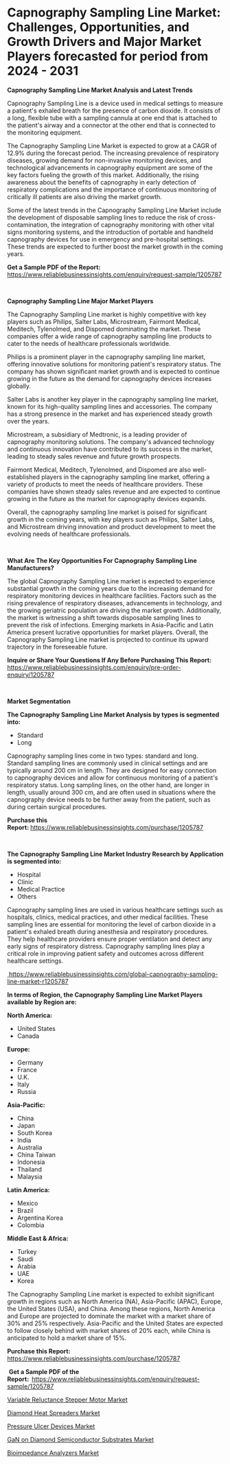 <p><h1>Capnography Sampling Line Market: Challenges, Opportunities, and Growth Drivers and Major Market Players forecasted for period from 2024 - 2031</h1></p><p><strong>Capnography Sampling Line Market Analysis and Latest Trends</strong></p>
<p><p>Capnography Sampling Line is a device used in medical settings to measure a patient's exhaled breath for the presence of carbon dioxide. It consists of a long, flexible tube with a sampling cannula at one end that is attached to the patient's airway and a connector at the other end that is connected to the monitoring equipment.</p><p>The Capnography Sampling Line Market is expected to grow at a CAGR of 12.9% during the forecast period. The increasing prevalence of respiratory diseases, growing demand for non-invasive monitoring devices, and technological advancements in capnography equipment are some of the key factors fueling the growth of this market. Additionally, the rising awareness about the benefits of capnography in early detection of respiratory complications and the importance of continuous monitoring of critically ill patients are also driving the market growth.</p><p>Some of the latest trends in the Capnography Sampling Line Market include the development of disposable sampling lines to reduce the risk of cross-contamination, the integration of capnography monitoring with other vital signs monitoring systems, and the introduction of portable and handheld capnography devices for use in emergency and pre-hospital settings. These trends are expected to further boost the market growth in the coming years.</p></p>
<p><strong>Get a Sample PDF of the Report:&nbsp;</strong> <a href="https://www.reliablebusinessinsights.com/enquiry/request-sample/1205787">https://www.reliablebusinessinsights.com/enquiry/request-sample/1205787</a></p>
<p>&nbsp;</p>
<p><strong>Capnography Sampling Line Major Market Players</strong></p>
<p><p>The Capnography Sampling Line market is highly competitive with key players such as Philips, Salter Labs, Microstream, Fairmont Medical, Meditech, Tylenolmed, and Dispomed dominating the market. These companies offer a wide range of capnography sampling line products to cater to the needs of healthcare professionals worldwide.</p><p>Philips is a prominent player in the capnography sampling line market, offering innovative solutions for monitoring patient's respiratory status. The company has shown significant market growth and is expected to continue growing in the future as the demand for capnography devices increases globally.</p><p>Salter Labs is another key player in the capnography sampling line market, known for its high-quality sampling lines and accessories. The company has a strong presence in the market and has experienced steady growth over the years.</p><p>Microstream, a subsidiary of Medtronic, is a leading provider of capnography monitoring solutions. The company's advanced technology and continuous innovation have contributed to its success in the market, leading to steady sales revenue and future growth prospects.</p><p>Fairmont Medical, Meditech, Tylenolmed, and Dispomed are also well-established players in the capnography sampling line market, offering a variety of products to meet the needs of healthcare providers. These companies have shown steady sales revenue and are expected to continue growing in the future as the market for capnography devices expands.</p><p>Overall, the capnography sampling line market is poised for significant growth in the coming years, with key players such as Philips, Salter Labs, and Microstream driving innovation and product development to meet the evolving needs of healthcare professionals.</p></p>
<p>&nbsp;</p>
<p><strong>What Are The Key Opportunities For Capnography Sampling Line Manufacturers?</strong></p>
<p><p>The global Capnography Sampling Line market is expected to experience substantial growth in the coming years due to the increasing demand for respiratory monitoring devices in healthcare facilities. Factors such as the rising prevalence of respiratory diseases, advancements in technology, and the growing geriatric population are driving the market growth. Additionally, the market is witnessing a shift towards disposable sampling lines to prevent the risk of infections. Emerging markets in Asia-Pacific and Latin America present lucrative opportunities for market players. Overall, the Capnography Sampling Line market is projected to continue its upward trajectory in the foreseeable future.</p></p>
<p><strong>Inquire or Share Your Questions If Any Before Purchasing This Report:</strong> <a href="https://www.reliablebusinessinsights.com/enquiry/pre-order-enquiry/1205787">https://www.reliablebusinessinsights.com/enquiry/pre-order-enquiry/1205787</a></p>
<p>&nbsp;</p>
<p><strong>Market Segmentation</strong></p>
<p><strong>The Capnography Sampling Line Market Analysis by types is segmented into:</strong></p>
<p><ul><li>Standard</li><li>Long</li></ul></p>
<p><p>Capnography sampling lines come in two types: standard and long. Standard sampling lines are commonly used in clinical settings and are typically around 200 cm in length. They are designed for easy connection to capnography devices and allow for continuous monitoring of a patient's respiratory status. Long sampling lines, on the other hand, are longer in length, usually around 300 cm, and are often used in situations where the capnography device needs to be further away from the patient, such as during certain surgical procedures.</p></p>
<p><strong>Purchase this Report:&nbsp;</strong><a href="https://www.reliablebusinessinsights.com/purchase/1205787">https://www.reliablebusinessinsights.com/purchase/1205787</a></p>
<p>&nbsp;</p>
<p><strong>The Capnography Sampling Line Market Industry Research by Application is segmented into:</strong></p>
<p><ul><li>Hospital</li><li>Clinic</li><li>Medical Practice</li><li>Others</li></ul></p>
<p><p>Capnography sampling lines are used in various healthcare settings such as hospitals, clinics, medical practices, and other medical facilities. These sampling lines are essential for monitoring the level of carbon dioxide in a patient's exhaled breath during anesthesia and respiratory procedures. They help healthcare providers ensure proper ventilation and detect any early signs of respiratory distress. Capnography sampling lines play a critical role in improving patient safety and outcomes across different healthcare settings.</p></p>
<p><a href="https://www.reliablebusinessinsights.com/global-capnography-sampling-line-market-r1205787">&nbsp;https://www.reliablebusinessinsights.com/global-capnography-sampling-line-market-r1205787</a></p>
<p><strong>In terms of Region, the Capnography Sampling Line Market Players available by Region are:</strong></p>
<p>
    <p> <strong> North America: </strong>
        <ul>
            <li>United States</li>
            <li>Canada</li>
        </ul>
        </p> 
    <p> <strong> Europe: </strong>
        <ul>
            <li>Germany</li>
            <li>France</li>
            <li>U.K.</li>
            <li>Italy</li>
            <li>Russia</li>
        </ul>
        </p> 
    <p> <strong> Asia-Pacific: </strong>
        <ul>
            <li>China</li>
            <li>Japan</li>
            <li>South Korea</li>
            <li>India</li>
            <li>Australia</li>
            <li>China Taiwan</li>
            <li>Indonesia</li>
            <li>Thailand</li>
            <li>Malaysia</li>
        </ul>
        </p> 
    <p> <strong> Latin America: </strong>
        <ul>
            <li>Mexico</li>
            <li>Brazil</li>
            <li>Argentina Korea</li>
            <li>Colombia</li>
        </ul>
        </p> 
    <p> <strong> Middle East & Africa: </strong>
        <ul>
            <li>Turkey</li>
            <li>Saudi</li>
            <li>Arabia</li>
            <li>UAE</li>
            <li>Korea</li>
        </ul>
    </p>
    </p>
<p><p>The Capnography Sampling Line market is expected to exhibit significant growth in regions such as North America (NA), Asia-Pacific (APAC), Europe, the United States (USA), and China. Among these regions, North America and Europe are projected to dominate the market with a market share of 30% and 25% respectively. Asia-Pacific and the United States are expected to follow closely behind with market shares of 20% each, while China is anticipated to hold a market share of 15%.</p></p>
<p><strong>Purchase this Report: </strong><a href="https://www.reliablebusinessinsights.com/purchase/1205787">https://www.reliablebusinessinsights.com/purchase/1205787</a></p>
<p>&nbsp;<strong>Get a Sample PDF of the Report:&nbsp;&nbsp;</strong><a href="https://www.reliablebusinessinsights.com/enquiry/request-sample/1205787">https://www.reliablebusinessinsights.com/enquiry/request-sample/1205787</a></p>
<p><strong></strong></p>
<p><p><a href="https://medium.com/@dannellbugess3/variable-reluctance-stepper-motor-market-industry-trends-and-forecast-for-period-from-2024-to-9df93c374e94">Variable Reluctance Stepper Motor Market</a></p><p><a href="https://medium.com/@charles.fisher4346/diamond-heat-spreaders-market-industry-trends-and-forecast-for-period-from-2024-to-2031-c902b3fbf662">Diamond Heat Spreaders Market</a></p><p><a href="https://github.com/ksleyeze/Market-Research-Report-List-1/blob/main/pressure-ulcer-devices-market.md">Pressure Ulcer Devices Market</a></p><p><a href="https://medium.com/@penelope.lee568/gan-on-diamond-semiconductor-substrates-market-trends-a-detailed-study-of-its-market-segmentation-b87ff72c4346">GaN on Diamond Semiconductor Substrates Market</a></p><p><a href="https://github.com/dylanObrien626/Market-Research-Report-List-1/blob/main/bioimpedance-analyzers-market.md">Bioimpedance Analyzers Market</a></p></p>